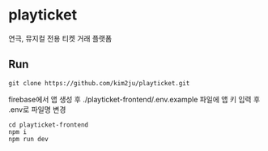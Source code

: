 # playticket

연극, 뮤지컬 전용 티켓 거래 플랫폼

## Run
```
git clone https://github.com/kim2ju/playticket.git
```
firebase에서 앱 생성 후 ./playticket-frontend/.env.example 파일에 앱 키 입력 후 .env로 파일명 변경
```
cd playticket-frontend
npm i
npm run dev
```